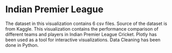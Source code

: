 # Indian Premier League
The dataset in this visualization contains 6 csv files. Source of the dataset is from Kaggle.
This visualization contains the performance comparison of different teams and players in Indian Premier League Cricket.
Plotly has been used as a tool for interactive visualizations.
Data Cleaning has been done in Python.

